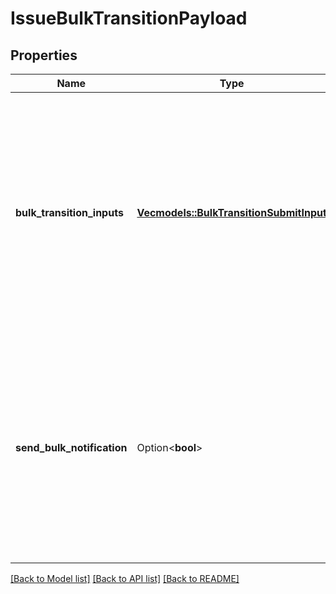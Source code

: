 # IssueBulkTransitionPayload

## Properties

Name | Type | Description | Notes
------------ | ------------- | ------------- | -------------
**bulk_transition_inputs** | [**Vec<models::BulkTransitionSubmitInput>**](BulkTransitionSubmitInput.md) | List of objects and each object has two properties:   *  Issues that will be bulk transitioned.  *  TransitionId that corresponds to a specific transition of issues that share the same workflow. | 
**send_bulk_notification** | Option<**bool**> | A boolean value that indicates whether to send a bulk change notification when the issues are being transitioned.  If `true`, dispatches a bulk notification email to users about the updates. | [optional][default to true]

[[Back to Model list]](../README.md#documentation-for-models) [[Back to API list]](../README.md#documentation-for-api-endpoints) [[Back to README]](../README.md)


